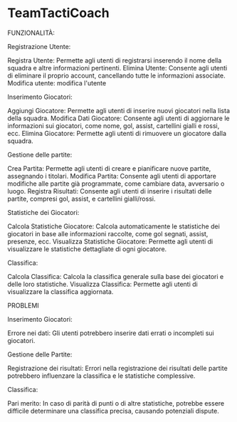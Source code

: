 # TeamTactiCoach

FUNZIONALITÀ:

Registrazione Utente:

Registra Utente: Permette agli utenti di registrarsi inserendo il nome della squadra e altre informazioni pertinenti.
Elimina Utente: Consente agli utenti di eliminare il proprio account, cancellando tutte le informazioni associate.
Modifica utente: modifica l'utente

Inserimento Giocatori:

Aggiungi Giocatore: Permette agli utenti di inserire nuovi giocatori nella lista della squadra.
Modifica Dati Giocatore: Consente agli utenti di aggiornare le informazioni sui giocatori, come nome, gol, assist, cartellini gialli e rossi, ecc.
Elimina Giocatore: Permette agli utenti di rimuovere un giocatore dalla squadra.

Gestione delle partite:

Crea Partita: Permette agli utenti di creare e pianificare nuove partite, assegnando i titolari.
Modifica Partita: Consente agli utenti di apportare modifiche alle partite già programmate, come cambiare data, avversario o luogo.
Registra Risultati: Consente agli utenti di inserire i risultati delle partite, compresi gol, assist, e cartellini gialli/rossi.

Statistiche dei Giocatori:

Calcola Statistiche Giocatore: Calcola automaticamente le statistiche dei giocatori in base alle informazioni raccolte, come gol segnati, assist, presenze, ecc.
Visualizza Statistiche Giocatore: Permette agli utenti di visualizzare le statistiche dettagliate di ogni giocatore.

Classifica:

Calcola Classifica: Calcola la classifica generale sulla base dei giocatori e delle loro statistiche.
Visualizza Classifica: Permette agli utenti di visualizzare la classifica aggiornata.

PROBLEMI

Inserimento Giocatori:

Errore nei dati: Gli utenti potrebbero inserire dati errati o incompleti sui giocatori.

Gestione delle Partite:

Registrazione dei risultati: Errori nella registrazione dei risultati delle partite potrebbero influenzare la classifica e le statistiche complessive.

Classifica:

Pari merito: In caso di parità di punti o di altre statistiche, potrebbe essere difficile determinare una classifica precisa, causando potenziali dispute.



